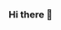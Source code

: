 ### Hi there 👋

<!--
**FahadImdad/FahadImdad** is a ✨ _special_ ✨ repository because its `README.md` (this file) appears on your GitHub profile.

I am Muhammad Fahad Imdad, a third-year BS(Computer Science) student who's on a mission to explore the world of technology and always eager to learn new things.

- 🔭 I’m currently exploring the cutting-edge technology of AI, Machine Learning (ML), and XR,VR and AR, and working on innovative projects to bring exciting solutions to life.
- 🌱 I’m constantly learning and striving to master the art of AI and ML and XR, VR, and AR to create immersive experiences.
- 👯 I’m looking for like-minded individuals and organizations to join forces and tackle complex problems together.
- 🤔 I’m always open to learning and improving my skills, and I'm on the lookout for opportunities to grow and challenge myself.
- 💬 Ask me about my programming adventures with C++, Java, and Python, or my latest projects in AI and XR, VR, and AR.
- 📫 You can reach me at fahadimdad966@gmail.com, or connect with me on LinkedIn at https://www.linkedin.com/in/muhammad-fahad-imdad-8a4a76235.
- 😄 Pronouns: He/Him
- ⚡ Fun fact: When I'm not coding, I love to unleash my creative side by sketching and solving Rubik's cubes.
-->
